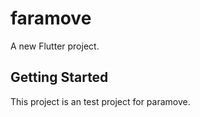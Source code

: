 # faramove

A new Flutter project.

## Getting Started

This project is an test project for paramove.


